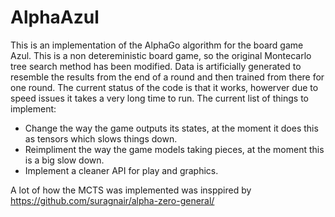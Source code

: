 # AlphaAzul

This is an implementation of the AlphaGo algorithm for the board game Azul. This is a non detereministic board game, so the original Montecarlo tree search method has been modified. Data is artificially generated to resemble the results from the end of a round and then trained from there for one round. The current status of the code is that it works, howerver due to speed issues it takes a very long time to run.
The current list of things to implement:
  - Change the way the game outputs its states, at the moment it does this as tensors which slows things down.
  - Reimpliment the way the game models taking pieces, at the moment this is a big slow down.
  - Implement a cleaner API for play and graphics.

A lot of how the MCTS was implemented was insppired by https://github.com/suragnair/alpha-zero-general/
